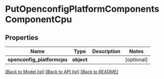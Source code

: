 # PutOpenconfigPlatformComponentsComponentCpu

## Properties
Name | Type | Description | Notes
------------ | ------------- | ------------- | -------------
**openconfig_platformcpu** | **object** |  | [optional] 

[[Back to Model list]](../README.md#documentation-for-models) [[Back to API list]](../README.md#documentation-for-api-endpoints) [[Back to README]](../README.md)


